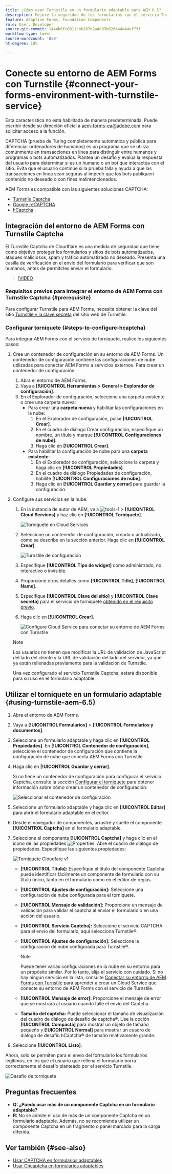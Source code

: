 ```yaml
---
title: ¿Cómo usar Turnstile en un formulario adaptable para AEM 6.5?
description: Mejore la seguridad de los formularios con el servicio Turnstile sin esfuerzo. Guía paso a paso en el interior
feature: Adaptive Forms, Foundation Components
role: User, Developer
source-git-commit: 1444b0fc0811cbb187d2a4d83b626444e44ef73f
workflow-type: tm+mt
source-wordcount: '850'
ht-degree: 18%

---
```


# Conecte su entorno de AEM Forms con Turnstile {#connect-your-forms-environment-with-turnstile-service}


<span class="preview">Esta característica no está habilitada de manera predeterminada. Puede escribir desde su dirección oficial a aem-forms-ea@adobe.com para solicitar acceso a la función.</span>

CAPTCHA (prueba de Turing completamente automática y pública para diferenciar ordenadores de humanos) es un programa que se utiliza comúnmente en transacciones en línea para distinguir entre humanos y programas o bots automatizados. Plantea un desafío y evalúa la respuesta del usuario para determinar si es un humano o un bot que interactúa con el sitio. Evita que el usuario continúe si la prueba falla y ayuda a que las transacciones en línea sean seguras al impedir que los bots publiquen contenido no deseado o con fines malintencionados.

AEM Forms es compatible con las siguientes soluciones CAPTCHA:

* [Turnstile Captcha](/help/forms/using/integrate-adaptive-forms-turnstile.md)
* [Google reCAPTCHA](/help/forms/using/captcha-adaptive-forms.md)
* [hCaptcha](/help/forms/using/integrate-adaptive-forms-hcaptcha.md)


<!-- ![Turnstile](assets/Turnstile-challenge.png)-->

## Integración del entorno de AEM Forms con Turnstile Captcha

El Turnstile Captcha de Cloudflare es una medida de seguridad que tiene como objetivo proteger los formularios y sitios de bots automatizados, ataques maliciosos, spam y tráfico automatizado no deseado. Presenta una casilla de verificación en el envío del formulario para verificar que son humanos, antes de permitirles enviar el formulario.

>[!VIDEO](https://video.tv.adobe.com/v/3440940/)

### Requisitos previos para integrar el entorno de AEM Forms con Turnstile Captcha {#prerequisite}

Para configurar Turnstile para AEM Forms, necesita obtener la clave del sitio [Turnstile y la clave secreta](https://developers.cloudflare.com/turnstile/get-started/) del sitio web de Turnstile.

### Configurar torniquete {#steps-to-configure-hcaptcha}

Para integrar AEM Forms con el servicio de torniquete, realice los siguientes pasos:

1. Cree un contenedor de configuración en su entorno de AEM Forms. Un contenedor de configuración contiene las configuraciones de nube utilizadas para conectar AEM Forms a servicios externos. Para crear un contenedor de configuración:
   1. Abra el entorno de AEM Forms.
   1. Vaya a **[!UICONTROL Herramientas > General > Explorador de configuración]**.
   1. En el Explorador de configuración, seleccione una carpeta existente o cree una carpeta nueva:
      * Para crear una **carpeta nueva** y habilitar las configuraciones en la nube:
         1. En el Explorador de configuración, pulse **[!UICONTROL Crear]**.
         1. En el cuadro de diálogo Crear configuración, especifique un nombre, un título y marque **[!UICONTROL Configuraciones de nube]**.
         1. Haga clic en **[!UICONTROL Crear]**.
      * Para habilitar la configuración de nube para una **carpeta existente**:
         1. En el Explorador de configuración, seleccione la carpeta y haga clic en **[!UICONTROL Propiedades]**.
         1. En el cuadro de diálogo Propiedades de configuración, habilite **[!UICONTROL Configuraciones de nube]**.
         1. Haga clic en **[!UICONTROL Guardar y cerrar]** para guardar la configuración.

1. Configure sus servicios en la nube:
   1. En la instancia de autor de AEM, ve a ![tools-1](assets/tools-1.png) > **[!UICONTROL Cloud Services]** y haz clic en **[!UICONTROL Torniquete]**.

      ![Torniquete en Cloud Services](assets/turnstile-in-ui.png)
   1. Seleccione un contenedor de configuración, creado o actualizado, como se describe en la sección anterior. Haga clic en **[!UICONTROL Crear]**.

      ![Turnstile de configuración](assets/config-hcaptcha.png)
   1. Especifique **[!UICONTROL Tipo de widget]** como administrado, no interactivo o invisible.
   1. Proporcione otros detalles como **[!UICONTROL Title]**, **[!UICONTROL Name]**.
   1. Especifique **[!UICONTROL Clave del sitio]** y **[!UICONTROL Clave secreta]** para el servicio de torniquete [obtenido en el requisito previo](#prerequisite).
   1. Haga clic en **[!UICONTROL Crear]**.

      ![Configure Cloud Service para conectar su entorno de AEM Forms con Turnstile](assets/config-turntstile.png)

   >[!NOTE]
   > Los usuarios no tienen que modificar la URL de validación de JavaScript del lado del cliente y la URL de validación del lado del servidor, ya que ya están rellenadas previamente para la validación de Turnstile.

   Una vez configurado el servicio Turnstile Captcha, estará disponible para su uso en el formulario adaptable.

## Utilizar el torniquete en un formulario adaptable {#using-turnstile-aem-6.5}

1. Abra el entorno de AEM Forms.
1. Vaya a **[!UICONTROL Formularios]** > **[!UICONTROL Formularios y documentos]**.
1. Seleccione un formulario adaptable y haga clic en **[!UICONTROL Propiedades]**. En **[!UICONTROL Contenedor de configuración]**, seleccione el contenedor de configuración que contiene la configuración de nube que conecta AEM Forms con Turnstile.
1. Haga clic en **[!UICONTROL Guardar y cerrar]**.

   Si no tiene un contenedor de configuración para configurar el servicio Captcha, consulte la sección [Configurar el torniquete](#configure-turnstile-steps-to-configure-hcaptcha) para obtener información sobre cómo crear un contenedor de configuración.

   ![Seleccionar el contenedor de configuración](assets/captcha-properties.png)

1. Seleccione un formulario adaptable y haga clic en **[!UICONTROL Editar]** para abrir el formulario adaptable en el editor.
1. Desde el navegador de componentes, arrastre y suelte el componente **[!UICONTROL Captcha]** en el formulario adaptable.
1. Seleccione el componente **[!UICONTROL Captcha]** y haga clic en el icono de las propiedades ![Properties](assets/configure-icon.svg). Abre el cuadro de diálogo de propiedades. Especifique las siguientes propiedades:

   <!--![Turnstile v2](assets/turnstile-settings-v2.png)-->
   ![Torniquete Cloudfare v1](assets/turnstile-setting-v1.png)

   * **[!UICONTROL Título]:** Especifique el título del componente Captcha. puede identificar fácilmente un componente de formulario con su título único, tanto en el formulario como en el editor de reglas.
   * **[!UICONTROL Ajustes de configuración]:** Seleccione una configuración de nube configurada para el torniquete.
   * **[!UICONTROL Mensaje de validación]:** Proporcione un mensaje de validación para validar el captcha al enviar el formulario o en una acción del usuario.
   * **[!UICONTROL Servicio Captcha]:** Seleccione el servicio CAPTCHA para el envío del formulario, aquí selecciona Turnstile®.
   * **[!UICONTROL Ajustes de configuración]:** Seleccione la configuración de nube configurada para Turnstile®.

     >[!NOTE]
     >Puede tener varias configuraciones en la nube en su entorno para un propósito similar. Por lo tanto, elija el servicio con cuidado. Si no hay ningún servicio en la lista, consulte [Conectar su entorno de AEM Forms con Turnstile](#connect-your-forms-environment-with-turnstile-service) para aprender a crear un Cloud Service que conecte su entorno de AEM Forms con el servicio de Turnstile.

   * **[!UICONTROL Mensaje de error]:** Proporcione el mensaje de error que se mostrará al usuario cuando falle el envío del Captcha.
   * **Tamaño del captcha:** Puede seleccionar el tamaño de visualización del cuadro de diálogo de desafío de captcha®. Use la opción **[!UICONTROL Compacta]** para mostrar un objeto de tamaño pequeño y **[!UICONTROL Normal]** para mostrar un cuadro de diálogo de desafío hCaptcha® de tamaño relativamente grande.

1. Seleccione **[!UICONTROL Listo]**.


Ahora, solo se permiten para el envío del formulario los formularios legítimos, en los que el usuario que rellena el formulario borra correctamente el desafío planteado por el servicio Turnstile.

![Desafío de torniquete](assets/turnstile-challenge.png)


## Preguntas frecuentes

* **Q: ¿Puedo usar más de un componente Captcha en un formulario adaptable?**
* **R:** No se admite el uso de más de un componente Captcha en un formulario adaptable. Además, no se recomienda utilizar un componente Captcha en un fragmento o panel marcado para la carga diferida.

## Ver también {#see-also}

* [Usar CAPTCHA en formularios adaptables](/help/forms/using/captcha-adaptive-forms.md)
* [Usar Chcaptcha en formularios adaptables](/help/forms/using/integrate-adaptive-forms-hcaptcha.md)
